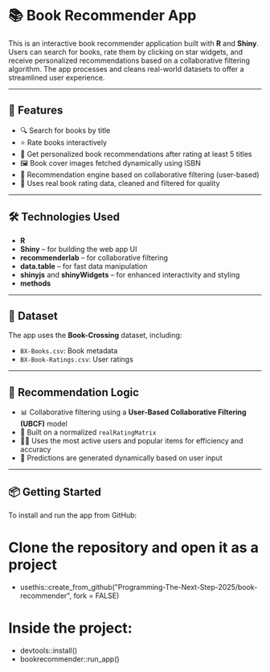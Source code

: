 # 📚 Book Recommender App

This is an interactive book recommender application built with **R** and **Shiny**. Users can search for books, rate them by clicking on star widgets, and receive personalized recommendations based on a collaborative filtering algorithm. The app processes and cleans real-world datasets to offer a streamlined user experience.

---

## 🚀 Features

- 🔍 Search for books by title  
- ⭐ Rate books interactively
- 📖 Get personalized book recommendations after rating at least 5 titles  
- 🖼️ Book cover images fetched dynamically using ISBN  
- 🤝 Recommendation engine based on collaborative filtering (user-based)  
- 🧼 Uses real book rating data, cleaned and filtered for quality  

---

## 🛠️ Technologies Used

- **R**
- **Shiny** – for building the web app UI  
- **recommenderlab** – for collaborative filtering  
- **data.table** – for fast data manipulation  
- **shinyjs** and **shinyWidgets** – for enhanced interactivity and styling  
- **methods**

---

## 📂 Dataset

The app uses the **Book-Crossing** dataset, including:

- `BX-Books.csv`: Book metadata  
- `BX-Book-Ratings.csv`: User ratings  

---

## 🧠 Recommendation Logic

- 📊 Collaborative filtering using a **User-Based Collaborative Filtering (UBCF)** model  
- 🔄 Built on a normalized `realRatingMatrix`  
- 🏃‍♂️ Uses the most active users and popular items for efficiency and accuracy  
- 📡 Predictions are generated dynamically based on user input  

---

## 📦 Getting Started

To install and run the app from GitHub:

# Clone the repository and open it as a project
- usethis::create_from_github("Programming-The-Next-Step-2025/book-recommender", fork = FALSE)

# Inside the project:
- devtools::install()
- bookrecommender::run_app()
